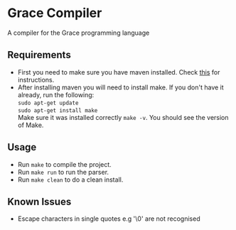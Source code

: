 # Grace Compiler
A compiler for the Grace programming language

## Requirements
- First you need to make sure you have maven installed. Check [this](https://maven.apache.org/install.html) for instructions.
- After installing maven you will need to install make. If you don't have it already, run the following:\
  `sudo apt-get update`\
  `sudo apt-get install make`\
  Make sure it was installed correctly `make -v`. You should see the version of Make.

## Usage
- Run `make` to compile the project.
- Run  `make run` to run the parser.
- Run `make clean` to do a clean install.

## Known Issues 
- Escape characters in single quotes e.g '\0' are not recognised